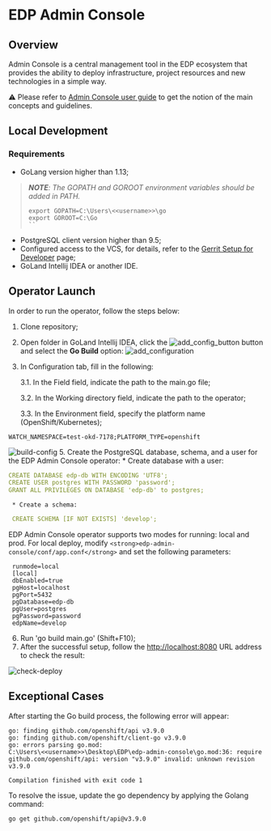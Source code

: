 # EDP Admin Console

## Overview
Admin Console is a central management tool in the EDP ecosystem that provides the ability to deploy infrastructure, project resources and new technologies in a simple way.

:warning: Please refer to [Admin Console user guide](https://epam.github.io/edp-install/user-guide/) to get the notion of the main concepts and guidelines.

## Local Development

### Requirements
* GoLang version higher than 1.13;

>_**NOTE**: The GOPATH and GOROOT environment variables should be added in PATH._
>```
>export GOPATH=C:\Users\<<username>>\go
>export GOROOT=C:\Go
>``

* PostgreSQL client version higher than 9.5;
* Configured access to the VCS, for details, refer to the [Gerrit Setup for Developer](https://kb.epam.com/display/EPMDEDP/Gerrit+Setup+for+Developer) page;
* GoLand Intellij IDEA or another IDE.

## Operator Launch
In order to run the operator, follow the steps below:

1. Clone repository;
2. Open folder in GoLand Intellij IDEA, click the ![add_config_button](readme-resource/add_config_button.png "add_config_button") button and select the **Go Build** option:
   ![add_configuration](readme-resource/add_configuration.png "add_configuration")
3. In Configuration tab, fill in the following:

    3.1. In the Field field, indicate the path to the main.go file;

    3.2. In the Working directory field, indicate the path to the operator;

    3.3. In the Environment field, specify the platform name (OpenShift/Kubernetes);
```
WATCH_NAMESPACE=test-okd-7178;PLATFORM_TYPE=openshift
```
![build-config](readme-resource/build_config.png "build-config")
5. Create the PostgreSQL database, schema, and a user for the EDP Admin Console operator:
     * Create database with a user:
   ```yaml
   CREATE DATABASE edp-db WITH ENCODING 'UTF8';
   CREATE USER postgres WITH PASSWORD 'password';
   GRANT ALL PRIVILEGES ON DATABASE 'edp-db' to postgres;
   ```
     * Create a schema:
   ```yaml
    CREATE SCHEMA [IF NOT EXISTS] 'develop';
   ```
   EDP Admin Console operator supports two modes for running: local and prod.
   For local deploy, modify ```<strong>edp-admin-console/conf/app.conf</strong>``` and set the following parameters:
   ```
    runmode=local
    [local]
    dbEnabled=true
    pgHost=localhost
    pgPort=5432
    pgDatabase=edp-db
    pgUser=postgres
    pgPassword=password
    edpName=develop
   ```
6. Run 'go build main.go' (Shift+F10);
7. After the successful setup, follow the [http://localhost:8080](http://localhost:8080) URL address to check the result:

![check-deploy](readme-resource/check_deploy.png "check-deploy")

## Exceptional Cases
After starting the Go build process, the following error will appear:
```
go: finding github.com/openshift/api v3.9.0
go: finding github.com/openshift/client-go v3.9.0
go: errors parsing go.mod:
C:\Users\<<username>>\Desktop\EDP\edp-admin-console\go.mod:36: require github.com/openshift/api: version "v3.9.0" invalid: unknown revision v3.9.0

Compilation finished with exit code 1
```
To resolve the issue, update the go dependency by applying the Golang command:

```
go get github.com/openshift/api@v3.9.0
```